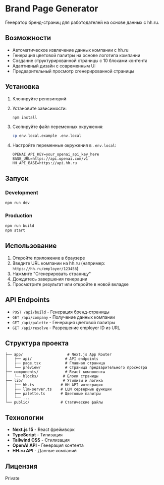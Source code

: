 # Brand Page Generator

Генератор бренд-страниц для работодателей на основе данных с hh.ru.

## Возможности

- Автоматическое извлечение данных компании с hh.ru
- Генерация цветовой палитры на основе логотипа компании
- Создание структурированной страницы с 10 блоками контента
- Адаптивный дизайн с современным UI
- Предварительный просмотр сгенерированной страницы

## Установка

1. Клонируйте репозиторий
2. Установите зависимости:
   ```bash
   npm install
   ```

3. Скопируйте файл переменных окружения:
   ```bash
   cp env.local.example .env.local
   ```

4. Настройте переменные окружения в `.env.local`:
   ```env
   OPENAI_API_KEY=your_openai_api_key_here
   BASE_URL=https://api.openai.com/v1
   HH_API_BASE=https://api.hh.ru
   ```

## Запуск

### Development
```bash
npm run dev
```

### Production
```bash
npm run build
npm start
```

## Использование

1. Откройте приложение в браузере
2. Введите URL компании на hh.ru (например: `https://hh.ru/employer/123456`)
3. Нажмите "Сгенерировать страницу"
4. Дождитесь завершения генерации
5. Просмотрите результат или откройте в новой вкладке

## API Endpoints

- `POST /api/build` - Генерация бренд-страницы
- `GET /api/company` - Получение данных компании
- `GET /api/palette` - Генерация цветовой палитры
- `GET /api/resolve` - Разрешение employer ID из URL

## Структура проекта

```
├── app/                    # Next.js App Router
│   ├── api/               # API endpoints
│   ├── page.tsx           # Главная страница
│   └── preview/           # Страница предварительного просмотра
├── components/            # React компоненты
│   └── blocks/           # Блоки страницы
├── lib/                  # Утилиты и логика
│   ├── hh.ts            # HH API интеграция
│   ├── llm-server.ts    # LLM серверные функции
│   ├── palette.ts       # Цветовые палитры
│   └── ...
└── public/              # Статические файлы
```

## Технологии

- **Next.js 15** - React фреймворк
- **TypeScript** - Типизация
- **Tailwind CSS** - Стилизация
- **OpenAI API** - Генерация контента
- **HH.ru API** - Данные компаний

## Лицензия

Private
